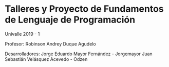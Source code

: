 # Talleres y Proyecto de Fundamentos de Lenguaje de Programación

Univalle 2019 - 1

Profesor:
Robinson Andrey Duque Agudelo

Desarrolladores:
Jorge Eduardo Mayor Fernández - Jorgemayor
Juan Sebastián Velásquez Acevedo - Odzen
